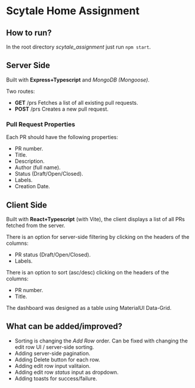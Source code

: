 # Scytale Home Assignment

## How to run?
In the root directory *scytale_assignment* just run `npm start`.

## Server Side
Built with **Express+Typescript** and *MongoDB (Mongoose)*.

Two routes:
* **GET** /prs
  Fetches a list of all existing pull requests.
* **POST** /prs
  Creates a new pull request.

### Pull Request Properties
Each PR should have the following properties:
- PR number.
- Title.
- Description.
- Author (full name).
- Status (Draft/Open/Closed).
- Labels.
- Creation Date.

## Client Side
Built with **React+Typescript** (with Vite), the client displays a list of all PRs fetched from the server.

There is an option for server-side filtering by clicking on the headers of the columns:
- PR status (Draft/Open/Closed).
- Labels.

There is an option to sort (asc/desc) clicking on the headers of the columns:
- PR number.
- Title.

The dashboard was designed as a table using MaterialUI Data-Grid.

## What can be added/improved?
- Sorting is changing the *Add Row* order. Can be fixed with changing the edit row UI / server-side sorting.
- Adding server-side pagination.
- Adding Delete button for each row.
- Adding edit row input valitaion.
- Adding edit row *status* input as dropdown.
- Adding toasts for success/failure.
